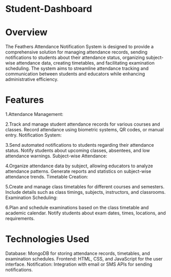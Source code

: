 # Student-Dashboard

# Overview
The Feathers Attendance Notification System is designed to provide a comprehensive solution for managing attendance records, sending notifications to students about their attendance status, organizing subject-wise attendance data, creating timetables, and facilitating examination scheduling. The system aims to streamline attendance tracking and communication between students and educators while enhancing administrative efficiency.

# Features
1.Attendance Management:

2.Track and manage student attendance records for various courses and classes.
Record attendance using biometric systems, QR codes, or manual entry.
Notification System:

3.Send automated notifications to students regarding their attendance status.
Notify students about upcoming classes, absentees, and low attendance warnings.
Subject-wise Attendance:

4.Organize attendance data by subject, allowing educators to analyze attendance patterns.
Generate reports and statistics on subject-wise attendance trends.
Timetable Creation:

5.Create and manage class timetables for different courses and semesters.
Include details such as class timings, subjects, instructors, and classrooms.
Examination Scheduling:

6.Plan and schedule examinations based on the class timetable and academic calendar.
Notify students about exam dates, times, locations, and requirements.

# Technologies Used

Database: MongoDB for storing attendance records, timetables, and examination schedules.
Frontend: HTML, CSS, and JavaScript for the user interface.
Notification: Integration with email or SMS APIs for sending notifications.


